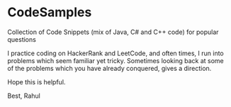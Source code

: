 # CodeSamples
Collection of Code Snippets (mix of Java, C# and C++ code) for popular questions

I practice coding on HackerRank and LeetCode, and often times, I run into problems which seem familiar yet tricky. Sometimes looking back
at some of the problems which you have already conquered, gives a direction.

Hope this is helpful.

Best,
Rahul

